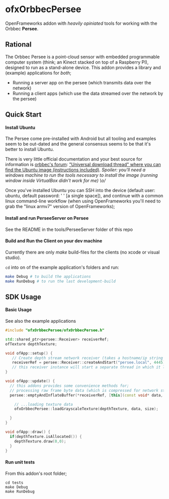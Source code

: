 # ofxOrbbecPersee

OpenFrameworks addon with _heavily opiniated_ tools for working with the Orbbec **Persee**.

## Rational

The Orbbec Persee is a point-cloud sensor with embedded programmable computer system (think; an Kinect stacked on top of a Raspberry PI), designed to
run as a stand-alone device. This addon provides a library and (example) applications for _both_;
 * Running a server app on the persee (which transmits data over the network)
 * Running a client apps (which use the data streamed over the network by the persee)

## Quick Start

#### Install Ubuntu
The Persee come pre-installed with Android but all tooling and examples seem to be out-dated and the general consensus seems to be that it's better to install Ubuntu.

There is very little official documentation and your best source for information is [orbbec's forum](https://3dclub.orbbec3d.com): ["Universal download thread" where you can find the Ubuntu image (instructions included)](https://3dclub.orbbec3d.com/t/universal-download-thread-for-persee/694). _Spoiler: you'll need a windows machine to run the tools necessary to install the image (running window inside VirtualBox didn't work for me) \o/_

Once you've installed Ubuntu you can SSH into the device (default user: ubuntu, default password: ' ' [a single space]), and continue with a common linux command-line workflow (when using OpenFrameworks you'll need to grab the "linux armv7" version of OpenFrameworks);

#### Install and run PerseeServer on Persee
See the README in the tools/PerseeServer folder of this repo

#### Build and Run the Client on your dev machine
Currently there are only _make_ build-files for the clients (no xcode or visual studio).

```cd``` into on of the example application's folders and run:
```bash
make Debug # to build the applications
make RunDebug # to run the last development-build
```

## SDK Usage

#### Basic Usage
See also the example applications

```c++
#include "ofxOrbbecPersee/ofxOrbbecPersee.h"

std::shared_ptr<persee::Receiver> receiverRef;
ofTexture depthTexture;

void ofApp::setup() {
   // Create depth stream network receiver (takes a hostname/ip string and port number)
   receiverRef = persee::Receiver::createAndStart("persee.local", 4445);
   // this receiver instance will start a separate thread in which it listens for new frame data
}

void ofApp::update() {
  // this addons provides some convenience methods for;
  // processing raw frame byte data (which is compressed for network streaming)
  persee::emptyAndInflateBuffer(*receiverRef, [this](const void* data, size_t size){

    // ...loading texture data
    ofxOrbbecPersee::loadGrayscaleTexture(depthTexture, data, size);

  }
}

void ofApp::draw() {
  if(depthTexture.isAllocated()) {
    depthTexture.draw(0,0);
  }
}
```

#### Run unit tests
From this addon's root folder;
```shell
cd tests
make Debug
make RunDebug
```
